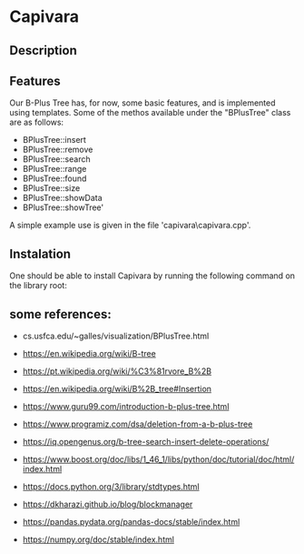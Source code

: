 # Capivara

## Description

## Features

Our B-Plus Tree has, for now, some basic features, and is implemented using templates. Some of the methos available under the "BPlusTree" class are as follows:
  * BPlusTree::insert
  * BPlusTree::remove
  * BPlusTree::search
  * BPlusTree::range
  * BPlusTree::found
  * BPlusTree::size
  * BPlusTree::showData
  * BPlusTree::showTree'
  
A simple example use is given in the file 'capivara\capivara.cpp'.

## Instalation

One should be able to install Capivara by running the following command on the library root:

## some references:

 * cs.usfca.edu/~galles/visualization/BPlusTree.html
 * https://en.wikipedia.org/wiki/B-tree
 * https://pt.wikipedia.org/wiki/%C3%81rvore_B%2B
 * https://en.wikipedia.org/wiki/B%2B_tree#Insertion
 * https://www.guru99.com/introduction-b-plus-tree.html
 * https://www.programiz.com/dsa/deletion-from-a-b-plus-tree
 * https://iq.opengenus.org/b-tree-search-insert-delete-operations/
 * https://www.boost.org/doc/libs/1_46_1/libs/python/doc/tutorial/doc/html/index.html

 * https://docs.python.org/3/library/stdtypes.html
 * https://dkharazi.github.io/blog/blockmanager
 * https://pandas.pydata.org/pandas-docs/stable/index.html
 * https://numpy.org/doc/stable/index.html